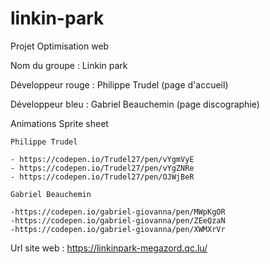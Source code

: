 # linkin-park
Projet Optimisation web

Nom du groupe : Linkin park

Développeur rouge : Philippe Trudel (page d'accueil)

Développeur bleu : Gabriel Beauchemin (page discographie)


Animations Sprite sheet

    Philippe Trudel

    - https://codepen.io/Trudel27/pen/vYgmVyE
    - https://codepen.io/Trudel27/pen/vYgZNRe
    - https://codepen.io/Trudel27/pen/OJWjBeR

    Gabriel Beauchemin

    -https://codepen.io/gabriel-giovanna/pen/MWpKgOR
    -https://codepen.io/gabriel-giovanna/pen/ZEeQzaN
    -https://codepen.io/gabriel-giovanna/pen/XWMXrVr

Url site web : https://linkinpark-megazord.qc.lu/
